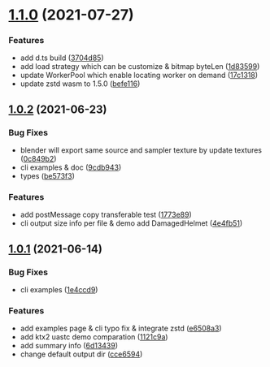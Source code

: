 # [1.1.0](https://github.com/deepkolos/gltf-gpu-compressed-texture/compare/v1.0.2...v1.1.0) (2021-07-27)


### Features

* add d.ts build ([3704d85](https://github.com/deepkolos/gltf-gpu-compressed-texture/commit/3704d85bf9a2304b758ebd8c4ee2101d039ef0e4))
* add load strategy which can be customize & bitmap byteLen ([1d83599](https://github.com/deepkolos/gltf-gpu-compressed-texture/commit/1d83599f6f0a316e6f5f263cf03a071de71e10a0))
* update WorkerPool which enable locating worker on demand ([17c1318](https://github.com/deepkolos/gltf-gpu-compressed-texture/commit/17c1318c0fe3e2d97ff5757fcf263051ae2b3c51))
* update zstd wasm to 1.5.0 ([befe116](https://github.com/deepkolos/gltf-gpu-compressed-texture/commit/befe116b98e78a157be5898c020e0cedec575ec7))



## [1.0.2](https://github.com/deepkolos/gltf-gpu-compressed-texture/compare/v1.0.1...v1.0.2) (2021-06-23)


### Bug Fixes

* blender will export same source and sampler texture by update textures ([0c849b2](https://github.com/deepkolos/gltf-gpu-compressed-texture/commit/0c849b299bef6bc9240bd8bc29becfff4542ec9a))
* cli examples & doc ([9cdb943](https://github.com/deepkolos/gltf-gpu-compressed-texture/commit/9cdb9438f26450bd11c151a26eb26c0b3668dbad))
* types ([be573f3](https://github.com/deepkolos/gltf-gpu-compressed-texture/commit/be573f31088e80568cf97a40cf218a0d8d33ce40))


### Features

* add postMessage copy transferable test ([1773e89](https://github.com/deepkolos/gltf-gpu-compressed-texture/commit/1773e89aa31f4f6d882cbae95d1915cb1a040103))
* cli output size info per file & demo add DamagedHelmet ([4e4fb51](https://github.com/deepkolos/gltf-gpu-compressed-texture/commit/4e4fb5163863d0d5c5993480fc5d038b95ffd827))



## [1.0.1](https://github.com/deepkolos/gltf-gpu-compressed-texture/compare/6d134393b2d2f742dc98ec68978267a3a8bc2c9b...v1.0.1) (2021-06-14)


### Bug Fixes

* cli examples ([1e4ccd9](https://github.com/deepkolos/gltf-gpu-compressed-texture/commit/1e4ccd94ccacab31595d256df028326baa0a6fb3))


### Features

* add examples page & cli typo fix & integrate zstd ([e6508a3](https://github.com/deepkolos/gltf-gpu-compressed-texture/commit/e6508a3a8b4fa649248ac2efb405b16176dba4a4))
* add ktx2 uastc demo comparation ([1121c9a](https://github.com/deepkolos/gltf-gpu-compressed-texture/commit/1121c9a5d810984c8ae5c7c6abc1a9fe32aabe08))
* add summary info ([6d13439](https://github.com/deepkolos/gltf-gpu-compressed-texture/commit/6d134393b2d2f742dc98ec68978267a3a8bc2c9b))
* change default output dir ([cce6594](https://github.com/deepkolos/gltf-gpu-compressed-texture/commit/cce659431b9d4d498fd5022d0fe0cf2019f649c6))



